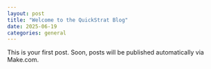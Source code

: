 ```yaml
---
layout: post
title: "Welcome to the QuickStrat Blog"
date: 2025-06-19
categories: general
---
```


This is your first post. Soon, posts will be published automatically via Make.com.
